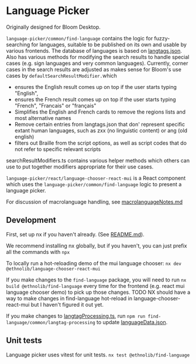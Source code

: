 # Language Picker

Originally designed for Bloom Desktop.

`language-picker/common/find-language` contains the logic for fuzzy-searching for languages, suitable to be published on its own and usable by various frontends. The database of languages is based on [langtags.json](https://github.com/silnrsi/langtags). Also has various methods for modifying the search results to handle special cases (e.g. sign languages and very common languages). Currently, corner cases in the search results are adjusted as makes sense for Bloom's use cases by `defaultSearchResultModifier.`which

- ensures the English result comes up on top if the user starts typing "English",
- ensures the French result comes up on top if the user starts typing "French", "Francais" or "français"
- Simplifies the English and French cards to remove the regions lists and most alternative names
- Remove certain entries from langtags.json that don' represent specific extant human languages, such as zxx (no linguistic content) or ang (old english)
- filters out Braille from the script options, as well as script codes that do not refer to specific relevant scripts

searchResultModifiers.ts contains various helper methods which others can use to put together modifiers appropriate for their use cases.

`language-picker/react/language-chooser-react-mui` is a React component which uses the `language-picker/common/find-language` logic to present a language picker.

For discussion of macrolanguage handling, see [macrolanguageNotes.md](macrolanguageNotes.md)

## Development

First, set up nx if you haven't already. (See [README.md](../../README.md)).

We recommend installing nx globally, but if you haven't, you can just prefix all the commands with `npx`

To locally run a hot-reloading demo of the mui language chooser: `nx dev @ethnolib/language-chooser-react-mui`

If you make changes to the `find-language` package, you will need to run `nx build @ethnolib/find-language` every time for the frontend (e.g. react mui language chooser demo) to pick up those changes. TODO NX should have a way to make changes in find-language hot-reload in language-chooser-react-mui but I haven't figured it out yet.

If you make changes to [langtagProcessing.ts](common/find-language/langtagProcessing.ts), run `npm run find-language/common/langtag-processing` to update [languageData.json](common/find-language/languageData.json).

## Unit tests

Language picker uses vitest for unit tests.
`nx test @ethnolib/find-language`
